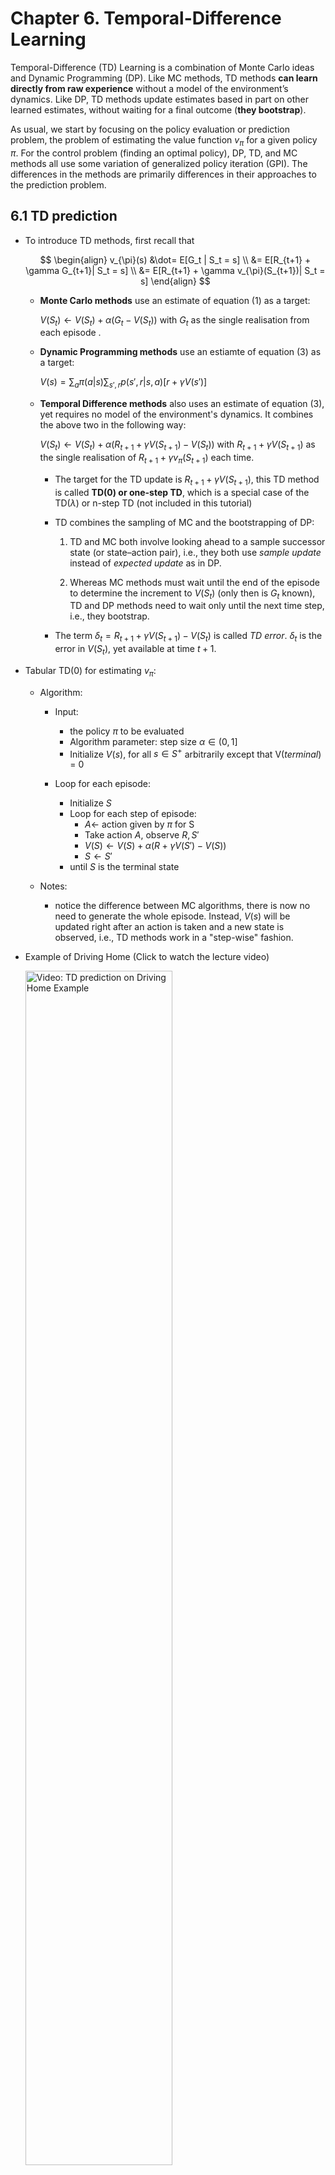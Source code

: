 # Chapter 6. Temporal-Difference Learning

Temporal-Difference (TD) Learning is a combination of Monte Carlo ideas and Dynamic Programming (DP). Like MC methods, TD methods **can learn directly from raw experience** without a model of the environment’s dynamics. Like DP, TD methods update estimates based in part on other learned estimates, without waiting for a final outcome (**they bootstrap**).

As usual, we start by focusing on the policy evaluation or prediction problem, the problem of estimating the value function $v_\pi$ for a given policy $\pi$. For the control problem (finding an optimal policy), DP, TD, and MC methods all use some variation of generalized policy iteration (GPI). The differences in the methods are primarily differences in their approaches to the prediction problem.

## 6.1 TD prediction

- To introduce TD methods, first recall that 

	$$
		\begin{align}
		v_{\pi}(s) &\dot= E[G_t | S_t = s] \\
		&= E[R_{t+1} + \gamma G_{t+1}| S_t = s] \\
		&= E[R_{t+1} + \gamma v_{\pi}(S_{t+1})| S_t = s]
		\end{align}
	$$

	- **Monte Carlo methods** use an estimate of equation (1) as a target:

		$V(S_t) \leftarrow V(S_t) + \alpha (G_t - V(S_t))$ with $G_t$ as the single realisation from each episode .

	- **Dynamic Programming methods** use an estiamte of equation (3) as a target:

		$V(s) = \sum_a \pi(a|s) \sum_{s', r} p(s',r|s,a) [r + \gamma V(s')]$


	- **Temporal Difference methods** also uses an estimate of equation (3), yet requires no model of the environment's dynamics. It combines the above two in the following way:

		$V(S_t) \leftarrow V(S_t) + \alpha (R_{t+1} + \gamma V(S_{t+1}) - V(S_t))$ with $R_{t+1} + \gamma V(S_{t+1})$ as the single realisation of $R_{t+1} + \gamma v_{\pi}(S_{t+1})$ each time. 
		- The target for the TD update is $R_{t+1} + \gamma V(S_{t+1})$, this TD method is called **TD(0) or one-step TD**, which is a special case of the TD($\lambda$) or n-step TD (not included in this tutorial)

		- TD combines the sampling of MC and the bootstrapping of DP: 
			1. TD and MC both involve looking ahead to a sample successor state (or state–action pair), i.e., they both use $\textit{sample update}$ instead of $\textit{expected update}$ as in DP.

			2. Whereas MC methods must wait until the end of the episode to determine the increment to $V(S_t)$ (only then is $G_t$ known), TD and DP methods need to wait only until the next time step, i.e., they bootstrap.

		- The term $\delta_t = R_{t+1} + \gamma V(S_{t+1}) - V(S_t)$ is called $\textit{TD error}$. $\delta_t$ is the error in $V(S_t)$, yet available at time $t+1$.

- Tabular TD(0) for estimating $v_\pi$:

	- Algorithm:

		- Input: 

			- the policy $\pi$ to be evaluated
			- Algorithm parameter: step size $\alpha \in (0,1]$
			- Initialize $V(s)$, for all $s \in S^+$ arbitrarily except that V($terminal$) = 0

		- Loop for each episode:

			- Initialize $S$
			- Loop for each step of episode:
				- $A \leftarrow$ action given by $\pi$ for S
				- Take action $A$, observe $R, S'$
				- $V(S) \leftarrow V(S) + \alpha (R + \gamma V(S') - V(S))$
				- $S \leftarrow S'$
			- until $S$ is the terminal state

	- Notes:
		- notice the difference between MC algorithms, there is now no need to generate the whole episode. Instead, $V(s)$ will be updated right after an action is taken and a new state is observed, i.e., TD methods work in a "step-wise" fashion.

- Example of Driving Home (Click to watch the lecture video)

	<a href="https://www.coursera.org/learn/sample-based-learning-methods/lecture/9Dxlq/the-advantages-of-temporal-difference-learning">
	<img src="../img/chapter6/driving_home.png" alt="Video: TD prediction on Driving Home Example" style="width:70%;">
	</a>

- Advantages of TD prediction:

	- Over dynamic programming: TD methods do not need a model of the environment. Over Monte Carlo: TD methods are naturally implemented in an online, fully incremental fashion, i.e., they do not require to wait until the end of an episode.

	- For any fixed policy $\pi$, TD(0) has been proved to converge to $v_\pi$. For details, refer to the book chapter 6.2, we skip the proof in this tutorial.

	- In practice, TD methods have usually been found to  converge faster than constant-$\alpha$ MC methods on stochastic tasks. A demonstrative example is given in the following video:

		<a href="https://www.coursera.org/learn/sample-based-learning-methods/lecture/CEzFc/comparing-td-and-monte-carlo">
		<img src="../img/chapter6/random_walk.png" alt="Video: Comparing TD and MC" style="width:70%;">
		</a>			

## 6.2 TD Control

### 6.2.1 Sarsa: On-policy TD Control

- Backgound for Sarsa:
	- Since TD methods deal with tasks where there is no model of environment available, it is natural to estimate $Q_\pi(s,a)$ instead of $V_\pi(s)$. Similar to [section 6.1](#61-td-prediction), the **update rule for Sarsa** is: 

		$$Q(S_t, A_t) \leftarrow Q(S_t, A_t) + \alpha [R_{t+1} + \gamma Q(S_{t+1}, A_{t+1}) - Q(S_t, A_t)]$$
		
		with $Q(S_t, A_t)=0$ if $S_t$ is the terminal state.

	- **Naming of Sarsa**: the above update rule uses every element of the quintuple of events, ($S_t,A_t,R_{t+1},S_{t+1},A_{t+1}$), that make up a transition from one state–action pair to the next. This quintuple gives rise to the name Sarsa (**S**tate, **A**ction, **R**eward, **S**tate, **A**ction)

	- Similar to any other on-policy methods, we continually estimate $q_\pi$ for the behavior policy $\pi$, and at the same time change $\pi$ toward greediness with respect to $q_\pi$ (pattern of generalized policy iteration (GPI)). 

- Sarsa (on-policy TD control) for estimating $Q \approx q_{\star}$

	- Algorithm:

		- Algorithm parameter: step size $\alpha \in (0,1]$, small $\epsilon>0$

		- Initialize $Q(s,a)$, for all $s \in S^+, a \in A(s)$ arbitrarily except that $A(terminal, .) = 0$
		
		- Loop for each episode:
			- Initialize $S$
			- Choose $A$ from $S$ using policy derived from $Q$ (e.g., $\epsilon$-greedy)
			- Loop for each step of episode:
				- Take action A, observe $R, S'$
				- Choose $A'$ from $S'$ using policy derived from $Q$ (e.g., $\epsilon$-greedy)
				- $Q(S, A) \leftarrow Q(S, A) + \alpha [R + \gamma Q(S', A') - Q(S, A)]$
				- $S \leftarrow S', A \leftarrow A'$
			- until $S$ is terminal
	
	- Notes:
		- **There is no need to initialize a policy $\pi$ in the beginning**, the action can be derived directly from a given policy wth $Q(s,a), \text{ for all } s \in S, a \in A(s)$ available.

		- While deriving the next action, make sure to use a soft-policy to ensure exploration.

		- Notice that after transit to the state $S'$, you still need to take another action $A'$ to be able to update $Q(S,A)$.

		- Sarsa converges with probability 1 to an optimal policy and action-value function as long as all state–action pairs are visited an infinite number of times and the policy converges in the limit to the greedy policy (which can be arranged, for example, with $\epsilon$-greedy policies by setting $\epsilon = 1/t$).
	
- Example: Sarsa in the Windy Gridworld:

	<a href="https://www.coursera.org/learn/sample-based-learning-methods/lecture/RZeRQ/sarsa-in-the-windy-grid-world">
	<img src="../img/chapter6/windy_gridworld.png" alt="Video: Sarsa in the Windy Gridworld" style="width:70%;">
	</a>

	- Notice that the first few episodes take a couple thousand steps to complete. The curve gradually gets steeper indicating that episodes are completed more quickly.

	- Notice the episode completion rate stops increasing. This means the agents policy hovers around the optimal policy and won't be exactly optimal, because of exploration.


### 6.2.2 Q-learning: Off-policy TD Control

- Backgound for Q-learning:
	- The update rule for Q-learning is: 
		$$Q(S_t, A_t) \leftarrow Q(S_t, A_t) + \alpha [R_{t+1} + \gamma \max_a Q(S_{t+1}, a) - Q(S_t, A_t)]$$
	- This way of directly approximating $q_\star$ dramatically simplifies the analysis of the algorithm and enabled early convergence proofs. All that is required for correct convergence is that all pairs continue to be updated (exploration).

- $Q$-learning (off-policy TD control) for estimating $\pi \approx \pi_{\star}$
	- Algorithm:
		- Algorithm parameter: step size $\alpha \in (0,1], \epsilon > 0$
		- Initialize $Q(s,a)$, for all $s \in S^+, a \in A(s)$
		- Loop for each episode:
			- Initialize $S$
			- Loop for each step of episode:
				- Choose $A$ from $S$ using policy derived from $Q$ (e.g., $\epsilon$-greedy)
				- Take action $A$, observe $R, S'$
				- $Q(S, A) \leftarrow Q(S, A) + \alpha [R + \gamma max_a Q(S', a) - Q(S, A)]$
				- $S \leftarrow S'$
			- until $S$ is terminal
	- Notes:
		- **Different from Sarsa, at target state $S'$, Q-learning choose the greedy action that maximizes $Q(S', a)$ directly**, but not according to a policy derived from $Q$ (although, the derived policy from $Q$ can also be the greedy policy, if so, the update rules of Sarsa and Q-learning are identical).

		- **Q-learning is off-policy, but why?** Consider the derived policy from current $Q$ as the $\textit{behaviour policy}$, which can be e.g., $\epsilon$-greedy. but the $\textit{target policy}$ for Q-learning is actually the greedy policy according to the $max$ term in the update rule from above (actions are chosen according to $\epsilon$-greedy, updates are made according to the greedy policy). Readers of interest about why exactly Q-learning is off-policy can further refer to this [lecture video.](https://www.coursera.org/learn/sample-based-learning-methods/lecture/1OikH/how-is-q-learning-off-policy) 

- Example: Q-learning in the Windy Gridworld:

	<a href="https://www.coursera.org/learn/sample-based-learning-methods/lecture/BZbSy/q-learning-in-the-windy-grid-world">
	<img src="../img/chapter6/q_learning_windy_gridworld.png" alt="Video: Sarsa in the Windy Gridworld" style="width:70%;">
	</a>

	- In the beginning, the two algorithms learn at a similar pace. Towards the end, Q-Learning seems to learn a better final policy. 

	- When we descrease the step-size $\alpha$, Sarsa learns the same final policy as Q-Learning, but more slowly. This experiment highlights the impact of parameter choices in reinforcement learning. $\alpha$, $\epsilon$, initial values, and the length of the experiment can all influence the final result.

- Example of Cliff Walking - Another comparison between Sarsa and Q-learning

	<img src="../img/chapter6/cliff_walking.png" alt="Video: Sarsa in the Windy Gridworld" style="width:95%;">

	- Description:

		- States and goal: the agent start at state S on the lower left and tries to reach the goal G on the lower right.

		- Actions: up, down, right, and left.

		- Reward: $-1$ on all transitions except those into the region marked "The Cliff", which incurs a reward of $-100$.

	- Performance comparison:

		- Q-learning (red): learns values for the optimal policy, that which travels right along the edge of the cliff. But this results in its occasionally falling off the cliff because of the $\epsilon$-greedy action selection.

		- Sarsa (blue): learns the longer but safer path through the upper part of the grid.

		- Although Q-learning actually learns the values of the optimal policy, **its online performance is worse than that of Sarsa, which learns the roundabout policy**. Of course, if $\epsilon$ were gradually reduced, then **both methods would asymptotically converge to the optimal policy.**

### 6.2.3 Expected Sarsa

- Backgound for expected Sarsa:
	- update rule: 
	$$
		\begin{align*}
		Q(S_t, A_t) \leftarrow Q(S_t, A_t) + \alpha [R_{t+1} + \gamma E_{\pi}[Q(S_{t+1}, A_{t+1})|S_{t+1})] - Q(S_t, A_t)] \\
		\leftarrow Q(S_t, A_t) + \alpha [R_{t+1} + \gamma \sum_{a}\pi(a|S_{t+1}) Q(S_{t+1}, a) - Q(S_t, A_t)]
		\end{align*}
	$$

	- Given the next state, $S_{t+1}$, this update moves deterministically in the same direction as Sarsa moves in expectation, and accordingly it is called Expected Sarsa.
	- Expected Sarsa is more complex computationally than Sarsa but, in return, it eliminates the variance due to the random selection of $A_{t+1}$. Given the same amount of experience we might expect it to perform slightly better than Sarsa.

- Expected Sarsa for estimating $\pi \approx \pi_{\star}$
	- Algorithm:
		- Algorithm parameter: step size $\alpha \in (0,1], \epsilon > 0$
		- Initialize $Q(s,a)$, for all $s \in S^+, a \in A(s)$
		- Loop for each episode:
			- Initialize $S$
			- Loop for each step of episode:
				- Choose $A$ from $S$ using policy derived from $Q$ (e.g., $\epsilon$-greedy)
				- Take action $A$, observe $R, S'$
				- $Q(S, A) \leftarrow Q(S, A) + \alpha [R + \gamma \sum_{a}\pi(a|S') Q(S', a) - Q(S, A)]$
				- $S \leftarrow S'$
			- until $S$ is terminal

	- Notes:
		- The algorithm is just like Q-learning except that instead of using the maximum over next state-action pairs it uses the expected value, taking into account how likely each action is under the current policy.

		- The fun part about Expected Sarsa is that **it can be both on- and off-policy**. The above algorithm is a on-policy setting, but in general expected sarsa might use a policy different from the target policy $\pi$ to generate behavior, in which case it becomes an off-policy algorithm. 
			- For example, suppose $\pi$ is the greedy policy while behavior is more exploratory; then Expected Sarsa is then exactly Q-learning. 
			
			- In the above sense Expected Sarsa subsumes and generalizes Q-learning while reliably improving over Sarsa. **Except for the small additional computational cost, Expected Sarsa may completely dominate both of the other more-well-known TD control algorithms.**

- Comparison on Cliff Walking example:

	The figure below shows the interim and asymptotic performance of the three TD control methods on the cliff-walking task as a function of $\alpha$.
	- All three algorithms use $\epsilon$-greedy policy with $\epsilon$=0.1
	- Asymptotic performance is an average over 100,000 episodes, then averaged over 10 runs.
	- Interim performance is an average over the first 100 episodes, then averaged over 50,000 runs.

		<img src="../img/chapter6/comparison_cliff_walking.png" alt="Comparison of three TD control methods on cliff walking task" style="width: 60%;">
    
	Expected Sarsa retains the significant advantage of Sarsa over Q-learning on this problem. In cliff walking the state transitions are all deterministic and all randomness comes from the policy. In such cases, Expected Sarsa can safely set $\alpha$ = 1 without suffering any degradation of asymptotic performance, whereas Sarsa can only perform well in the long run at a small value of $\alpha$, at which short-term performance is poor.

## 6.3 Summary

The methods presented in this chapter are today the most widely used reinforcement learning methods. This is probably due to their great simplicity: they can be applied online, with a minimal amount of computation, to experience generated from interaction with an environment; they can be expressed nearly completely by single equations that can be implemented with small computer programs.

The special cases of TD methods introduced in the present chapter should rightly be called $\textit{one-step, tabular, model-free}$ TD methods. In the next chapter we extend them to the form that include a model of the environment. But for now, a quick summary: 

- Mindmap of where we are now

	<img src="../img/chapter6/chapter6_mindmap.png" alt="Mindmap" style="width:100%;">

- Key Takeaways

	- TD Prediction (TD(0))

		- Updates value estimates after each step:  
			$V(S_t) ← V(S_t) + α (R_{t+1} + γ V(S_{t+1}) - V(S_t))$
		- TD error ($δ_t$) measures the difference between predicted and updated values.
		- Advantages: No model needed, incremental updates, faster convergence than MC.

	- TD Control Methods

		- Sarsa (on-policy): Updates based on the current policy. Safer, but may not find the most optimal paths.  
		$Q(S_t, A_t) ← Q(S_t, A_t) + α [R_{t+1} + γ Q(S_{t+1}, A_{t+1}) - Q(S_t, A_t)]$

		- Q-learning (off-policy): Updates using the maximum possible future reward. Learns optimal policies but can be riskier during exploration.  
		$Q(S_t, A_t) ← Q(S_t, A_t) + α [R_{t+1} + γ max_a Q(S_{t+1}, a) - Q(S_t, A_t)]$

		- Expected Sarsa: Uses expected future rewards, reducing variance and improving stability.  
		$Q(S_t, A_t) ← Q(S_t, A_t) + α [R_{t+1} + γ Σ_a π(a|S_{t+1}) Q(S_{t+1}, a) - Q(S_t, A_t)]$

	- Comparisons

		- Sarsa learns conservative policies, good for risky environments.

		- Q-learning finds optimal policies but can perform poorly online due to risky exploration.
		
		- Expected Sarsa balances both, offering stable performance with minimal extra computation.

	- Convergence: All methods converge to optimal policies if exploration is sufficient, and learning rates are properly set.

- Extra lecture video (optional): [Rich Sutton: The Importance of TD Learning](https://www.coursera.org/learn/sample-based-learning-methods/lecture/MgFyz/rich-sutton-the-importance-of-td-learning)